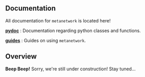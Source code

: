 ## Documentation

All documentation for `metanetwork` is located here!

[**pydoc**](https://github.com/paradoxysm/metanetwork/tree/master/doc/pydoc) : Documentation regarding python classes and functions.

[**guides**](https://github.com/paradoxysm/metanetwork/tree/master/doc/guides) : Guides on using `metanetwork`.

## Overview

**Beep Beep!** Sorry, we're still under construction! Stay tuned...
